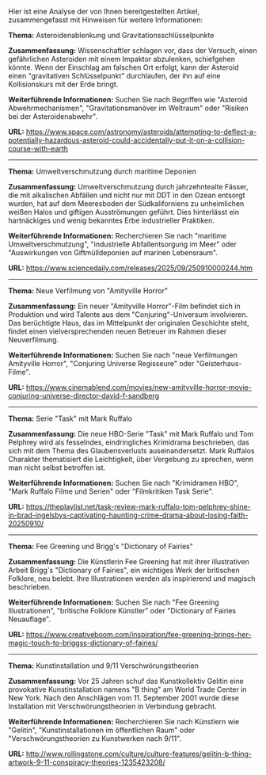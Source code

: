 Hier ist eine Analyse der von Ihnen bereitgestellten Artikel, zusammengefasst mit Hinweisen für weitere Informationen:

**Thema:** Asteroidenablenkung und Gravitationsschlüsselpunkte

**Zusammenfassung:** Wissenschaftler schlagen vor, dass der Versuch, einen gefährlichen Asteroiden mit einem Impaktor abzulenken, schiefgehen könnte. Wenn der Einschlag am falschen Ort erfolgt, kann der Asteroid einen "gravitativen Schlüsselpunkt" durchlaufen, der ihn auf eine Kollisionskurs mit der Erde bringt.

**Weiterführende Informationen:** Suchen Sie nach Begriffen wie "Asteroid Abwehrmechanismen", "Gravitationsmanöver im Weltraum" oder "Risiken bei der Asteroidenabwehr".

**URL:** https://www.space.com/astronomy/asteroids/attempting-to-deflect-a-potentially-hazardous-asteroid-could-accidentally-put-it-on-a-collision-course-with-earth

---

**Thema:** Umweltverschmutzung durch maritime Deponien

**Zusammenfassung:** Umweltverschmutzung durch jahrzehntealte Fässer, die mit alkalischen Abfällen und nicht nur mit DDT in den Ozean entsorgt wurden, hat auf dem Meeresboden der Südkaliforniens zu unheimlichen weißen Halos und giftigen Ausströmungen geführt. Dies hinterlässt ein hartnäckiges und wenig bekanntes Erbe industrieller Praktiken.

**Weiterführende Informationen:** Recherchieren Sie nach "maritime Umweltverschmutzung", "industrielle Abfallentsorgung im Meer" oder "Auswirkungen von Giftmülldeponien auf marinen Lebensraum".

**URL:** https://www.sciencedaily.com/releases/2025/09/250910000244.htm

---

**Thema:** Neue Verfilmung von "Amityville Horror"

**Zusammenfassung:** Ein neuer "Amityville Horror"-Film befindet sich in Produktion und wird Talente aus dem "Conjuring"-Universum involvieren. Das berüchtigte Haus, das im Mittelpunkt der originalen Geschichte steht, findet einen vielversprechenden neuen Betreuer im Rahmen dieser Neuverfilmung.

**Weiterführende Informationen:** Suchen Sie nach "neue Verfilmungen Amityville Horror", "Conjuring Universe Regisseure" oder "Geisterhaus-Filme".

**URL:** https://www.cinemablend.com/movies/new-amityville-horror-movie-conjuring-universe-director-david-f-sandberg

---

**Thema:** Serie "Task" mit Mark Ruffalo

**Zusammenfassung:** Die neue HBO-Serie "Task" mit Mark Ruffalo und Tom Pelphrey wird als fesselndes, eindringliches Krimidrama beschrieben, das sich mit dem Thema des Glaubensverlusts auseinandersetzt. Mark Ruffalos Charakter thematisiert die Leichtigkeit, über Vergebung zu sprechen, wenn man nicht selbst betroffen ist.

**Weiterführende Informationen:** Suchen Sie nach "Krimidramen HBO", "Mark Ruffalo Filme und Serien" oder "Filmkritiken Task Serie".

**URL:** https://theplaylist.net/task-review-mark-ruffalo-tom-pelphrey-shine-in-brad-ingelsbys-captivating-haunting-crime-drama-about-losing-faith-20250910/

---

**Thema:** Fee Greening und Brigg's "Dictionary of Fairies"

**Zusammenfassung:** Die Künstlerin Fee Greening hat mit ihrer illustrativen Arbeit Brigg's "Dictionary of Fairies", ein wichtiges Werk der britischen Folklore, neu belebt. Ihre Illustrationen werden als inspirierend und magisch beschrieben.

**Weiterführende Informationen:** Suchen Sie nach "Fee Greening Illustrationen", "britische Folklore Künstler" oder "Dictionary of Fairies Neuauflage".

**URL:** https://www.creativeboom.com/inspiration/fee-greening-brings-her-magic-touch-to-briggss-dictionary-of-fairies/

---

**Thema:** Kunstinstallation und 9/11 Verschwörungstheorien

**Zusammenfassung:** Vor 25 Jahren schuf das Kunstkollektiv Gelitin eine provokative Kunstinstallation namens "B thing" am World Trade Center in New York. Nach den Anschlägen vom 11. September 2001 wurde diese Installation mit Verschwörungstheorien in Verbindung gebracht.

**Weiterführende Informationen:** Recherchieren Sie nach Künstlern wie "Gelitin", "Kunstinstallationen im öffentlichen Raum" oder "Verschwörungstheorien zu Kunstwerken nach 9/11".

**URL:** http://www.rollingstone.com/culture/culture-features/gelitin-b-thing-artwork-9-11-conspiracy-theories-1235423208/
